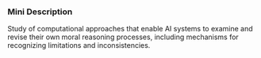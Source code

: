 ### Mini Description

Study of computational approaches that enable AI systems to examine and revise their own moral reasoning processes, including mechanisms for recognizing limitations and inconsistencies.
